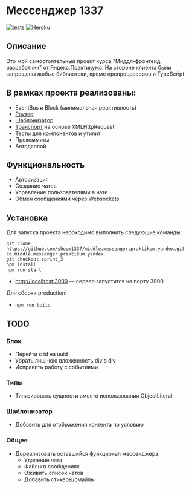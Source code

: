 # Мессенджер 1337
[![tests](https://github.com/shoom1337/middle.messenger.praktikum.yandex/actions/workflows/tests.yml/badge.svg)](https://github.com/shoom1337/middle.messenger.praktikum.yandex/actions/workflows/tests.yml)
[![Heroku](https://heroku-badge.herokuapp.com/?app=sheltered-springs-20342)](https://sheltered-springs-20342.herokuapp.com/)

## Описание

Это мой самостоятельный проект курса "Миддл-фронтенд разработчик" от Яндекс.Практикума.
На стороне клиента были запрещены любые библиотеки, кроме препроцессоров и TypeScript.

## В рамках проекта реализованы:
- EventBus и Block (минимальная реактивность)
- [Роутер](https://github.com/shoom1337/middle.messenger.praktikum.yandex/blob/main/src/utils/Router/route.ts)
- [Шаблонизатор](https://github.com/shoom1337/middle.messenger.praktikum.yandex/blob/main/src/utils/templator.ts)
- [Транспорт](https://github.com/shoom1337/middle.messenger.praktikum.yandex/blob/main/src/utils/fetch.ts) на основе XMLHttpRequest
- Тесты для компонентов и утилит
- Прекоммиты
- Автодеплой


## Функциональность

- Авторизация
- Создание чатов
- Управление пользователями в чате
- Обмен сообщениями через Websockets

## Установка

Для запуска проекта необходимо выполнить следующие команды:
```
git clone https://github.com/shoom1337/middle.messenger.praktikum.yandex.git
cd middle.messenger.praktikum.yandex
git checkout sprint_3
npm install
npm run start
```
- [http://localhost:3000](http://localhost:3000) — сервер запустится на порту 3000.

Для сборки production:

- `npm run build`


## TODO
### Блок
- Перейти с id на uuid
- Убрать лишнюю вложенность div в div
- Исправить работу с событиями

### Типы
- Типизировать сущности вместо использования ObjectLiteral

### Шаблонизатор
- Добавить <if> для отображения контента по условию

### Общее
- Дореализовать оставшийся функционал мессенджера:
    - Удаление чата
    - Файлы в сообщениях
    - Оживить список чатов
    - Добавить стикеры/смайлы
